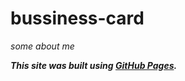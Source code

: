 # bussiness-card
*some about me*

***This site was built using [GitHub Pages](https://karolinarojecka.github.io/bussiness-card/).***
